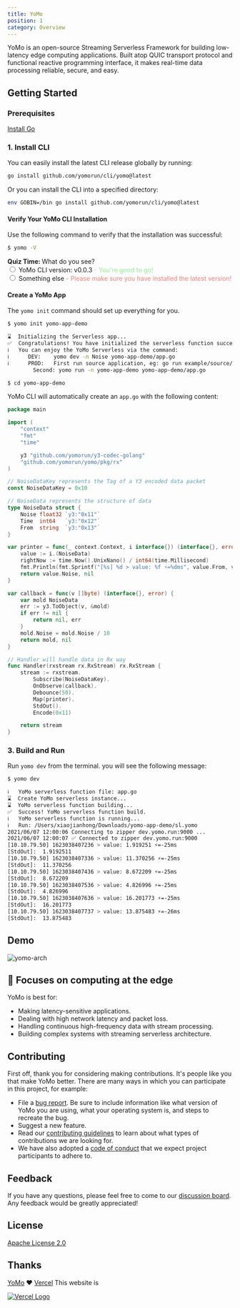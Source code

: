 ```yaml
---
title: YoMo
position: 1
category: Overview
---
```


YoMo is an open-source Streaming Serverless Framework for building low-latency edge computing applications. Built atop QUIC transport protocol and functional reactive programming interface, it makes real-time data processing reliable, secure, and easy.

## Getting Started

### Prerequisites

[Install Go](https://golang.org/doc/install)

### 1. Install CLI

You can easily install the latest CLI release globally by running:

```sh
go install github.com/yomorun/cli/yomo@latest
```

Or you can install the CLI into a specified directory:

```sh
env GOBIN=/bin go install github.com/yomorun/cli/yomo@latest
```

#### Verify Your YoMo CLI Installation

Use the following command to verify that the installation was successful:

```bash
$ yomo -V
```

<div>
	<span><span style="font-weight:bold;">Quiz Time: </span>What do you see?</span>
	<br>
    <input type="radio" name="x">
	<label>YoMo CLI version: v0.0.3</label>
	<span style="color:lightgreen;"> - You're good to go!</span>
	<br>
	<input type="radio" name="x">
	<label>Something else</label>
	<span style="color:lightcoral;"> - Please make sure you have installed the latest version!</span>
	<br>
	<input type="radio" name="x" checked style="display:none;"></input>
</div>

#### Create a YoMo App

The `yomo init` command should set up everything for you.

```bash
$ yomo init yomo-app-demo

⌛  Initializing the Serverless app...
✅  Congratulations! You have initialized the serverless function successfully.
ℹ️   You can enjoy the YoMo Serverless via the command: 
ℹ️   	DEV: 	yomo dev -n Noise yomo-app-demo/app.go
ℹ️   	PROD: 	First run source application, eg: go run example/source/main.go
		Second: yomo run -n yomo-app-demo yomo-app-demo/app.go

$ cd yomo-app-demo
```

YoMo CLI will automatically create an `app.go` with the following content:

```go
package main

import (
	"context"
	"fmt"
	"time"

	y3 "github.com/yomorun/y3-codec-golang"
	"github.com/yomorun/yomo/pkg/rx"
)

// NoiseDataKey represents the Tag of a Y3 encoded data packet
const NoiseDataKey = 0x10

// NoiseData represents the structure of data
type NoiseData struct {
	Noise float32 `y3:"0x11"`
	Time  int64   `y3:"0x12"`
	From  string  `y3:"0x13"`
}

var printer = func(_ context.Context, i interface{}) (interface{}, error) {
	value := i.(NoiseData)
	rightNow := time.Now().UnixNano() / int64(time.Millisecond)
	fmt.Println(fmt.Sprintf("[%s] %d > value: %f ⚡️=%dms", value.From, value.Time, value.Noise, rightNow-value.Time))
	return value.Noise, nil
}

var callback = func(v []byte) (interface{}, error) {
	var mold NoiseData
	err := y3.ToObject(v, &mold)
	if err != nil {
		return nil, err
	}
	mold.Noise = mold.Noise / 10
	return mold, nil
}

// Handler will handle data in Rx way
func Handler(rxstream rx.RxStream) rx.RxStream {
	stream := rxstream.
		Subscribe(NoiseDataKey).
		OnObserve(callback).
		Debounce(50).
		Map(printer).
		StdOut().
		Encode(0x11)

	return stream
}
```

### 3. Build and Run

Run `yomo dev` from the terminal. you will see the following message:

```sh
$ yomo dev

ℹ️   YoMo serverless function file: app.go
⌛  Create YoMo serverless instance...
⌛  YoMo serverless function building...
✅  Success! YoMo serverless function build.
ℹ️   YoMo serverless function is running...
ℹ️   Run: /Users/xiaojianhong/Downloads/yomo-app-demo/sl.yomo
2021/06/07 12:00:06 Connecting to zipper dev.yomo.run:9000 ...
2021/06/07 12:00:07 ✅ Connected to zipper dev.yomo.run:9000
[10.10.79.50] 1623038407236 > value: 1.919251 ⚡️=-25ms
[StdOut]:  1.9192511
[10.10.79.50] 1623038407336 > value: 11.370256 ⚡️=-25ms
[StdOut]:  11.370256
[10.10.79.50] 1623038407436 > value: 8.672209 ⚡️=-25ms
[StdOut]:  8.672209
[10.10.79.50] 1623038407536 > value: 4.826996 ⚡️=-25ms
[StdOut]:  4.826996
[10.10.79.50] 1623038407636 > value: 16.201773 ⚡️=-25ms
[StdOut]:  16.201773
[10.10.79.50] 1623038407737 > value: 13.875483 ⚡️=-26ms
[StdOut]:  13.875483

```

## Demo

![yomo-arch](/yomo-arch-v0.7.png)

## 🎯 Focuses on computing at the edge

YoMo is best for:

- Making latency-sensitive applications.
- Dealing with high network latency and packet loss.
- Handling continuous high-frequency data with stream processing.
- Building complex systems with streaming serverless architecture.

## Contributing

First off, thank you for considering making contributions. It's people like you that make YoMo better. There are many ways in which you can participate in this project, for example:

- File a [bug report](https://github.com/yomorun/yomo/issues/new?assignees=&labels=bug&template=bug_report.md&title=%5BBUG%5D). Be sure to include information like what version of YoMo you are using, what your operating system is, and steps to recreate the bug.
- Suggest a new feature.
- Read our [contributing guidelines](https://github.com/yomorun/yomo/blob/master/CONTRIBUTING.md) to learn about what types of contributions we are looking for.
- We have also adopted a [code of conduct](https://github.com/yomorun/yomo/blob/master/CODE_OF_CONDUCT.md) that we expect project participants to adhere to.

## Feedback

If you have any questions, please feel free to come to our [discussion board](https://github.com/yomorun/yomo/discussions). Any feedback would be greatly appreciated!

## License

[Apache License 2.0](http://www.apache.org/licenses/LICENSE-2.0.html)

## Thanks

[YoMo](https://github.com/yomorun/yomo) ❤️ [Vercel](https://vercel.com/?utm_source=yomorun&utm_campaign=oss) This website is

[![Vercel Logo](https://docs.yomo.run/vercel.svg)](https://vercel.com/?utm_source=yomorun&utm_campaign=oss)
